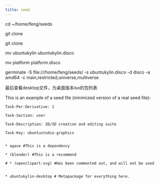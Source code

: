 ```yaml
---
title: seed
---
```




cd ~/home/feng/seeds

git clone 

git clone

mv ubuntukylin ubuntukylin.disco

mv platform platform.disco

germinate -S file:///home/feng/seeds/ -s ubuntukylin.disco -d disco -a amd64 -c main,restricted,universe,multiverse

最后查看desktop文件，为桌面版本iso的包列表



This is an example of a seed file (minimized version of a real seed file):

```
Task-Per-Derivative: 1

Task-Section: user

Task-Description: 2D/3D creation and editing suite

Task-Key: ubuntustudio-graphics


* agave #This is a dependency

* (blender) #This is a recommend

# * (openclipart-svg) #Has been commented out, and will not be used


* ubuntukylin-desktop # Metapackage for everything here.
```